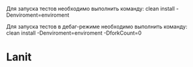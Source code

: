 Для запуска тестов необходимо выполнить команду: 
clean install -Denviroment=enviroment

Для запуска тестов в дебаг-режиме необходимо выполнить команду: 
clean install -Denviroment=enviroment -DforkCount=0
# Lanit
